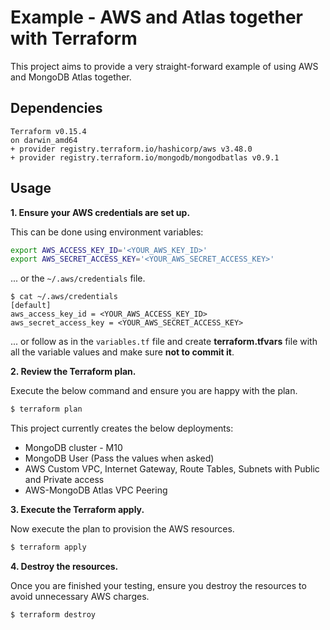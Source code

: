 # Example - AWS and Atlas together with Terraform

This project aims to provide a very straight-forward example of using AWS and MongoDB Atlas together.


## Dependencies

```
Terraform v0.15.4
on darwin_amd64
+ provider registry.terraform.io/hashicorp/aws v3.48.0
+ provider registry.terraform.io/mongodb/mongodbatlas v0.9.1
```

## Usage

**1\. Ensure your AWS credentials are set up.**

This can be done using environment variables:

``` bash
export AWS_ACCESS_KEY_ID='<YOUR_AWS_KEY_ID>'
export AWS_SECRET_ACCESS_KEY='<YOUR_AWS_SECRET_ACCESS_KEY>'
```

... or the `~/.aws/credentials` file.

```
$ cat ~/.aws/credentials
[default]
aws_access_key_id = <YOUR_AWS_ACCESS_KEY_ID>
aws_secret_access_key = <YOUR_AWS_SECRET_ACCESS_KEY>
```
... or follow as in the `variables.tf` file and create **terraform.tfvars** file with all the variable values and make sure **not to commit it**.

**2\. Review the Terraform plan.**

Execute the below command and ensure you are happy with the plan.

``` bash
$ terraform plan
```
This project currently creates the below deployments:

- MongoDB cluster - M10
- MongoDB User (Pass the values when asked)
- AWS Custom VPC, Internet Gateway, Route Tables, Subnets with Public and Private access
- AWS-MongoDB Atlas VPC Peering

**3\. Execute the Terraform apply.**

Now execute the plan to provision the AWS resources.

``` bash
$ terraform apply
```

**4\. Destroy the resources.**

Once you are finished your testing, ensure you destroy the resources to avoid unnecessary AWS charges.

``` bash
$ terraform destroy
```
